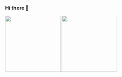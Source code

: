 ### Hi there 👋

<div>
  <a href="https://github.com/jothank">
  <img height="180em" src="https://github-readme-stats.vercel.app/api?username=jothank&show_icons=true&theme=dracula&include_all_commits=true&count_private=true"/>
  <img height="180em" src="https://github-readme-stats.vercel.app/api/top-langs/?username=jothank&layout=compact&langs_count=16&theme=dracula"/>
</div>
